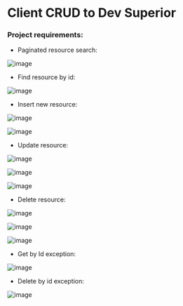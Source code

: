 # Client CRUD to Dev Superior

### Project requirements:

 - Paginated resource search:
   
![image](https://github.com/paulovitorc1/client-crud/assets/96089877/ad90c3a6-5cf0-40d3-b716-df2d63194541)

 
 - Find resource by id:

![image](https://github.com/paulovitorc1/client-crud/assets/96089877/982d216c-3d35-4fee-a523-09af0ede6439)


 - Insert new resource:

![image](https://github.com/paulovitorc1/client-crud/assets/96089877/5c571052-b83c-4393-abfe-dc44f5850774)

![image](https://github.com/paulovitorc1/client-crud/assets/96089877/8066d47e-8564-4401-9215-1b763f90b2ce)

 
 - Update resource:

![image](https://github.com/paulovitorc1/client-crud/assets/96089877/2d6f6b7b-d3b3-48b2-b73d-58c7e7e2e2a7)

![image](https://github.com/paulovitorc1/client-crud/assets/96089877/4f9e97ed-00ab-4ced-be83-d579a45ff1b6)

![image](https://github.com/paulovitorc1/client-crud/assets/96089877/93f3573d-1584-46c3-bd5d-24dad7eae1f0)


 - Delete resource:

![image](https://github.com/paulovitorc1/client-crud/assets/96089877/ba3839ff-8f03-4d3e-b86a-cd6467190226)

![image](https://github.com/paulovitorc1/client-crud/assets/96089877/c685119c-f88f-455f-a222-52184f93723d)

![image](https://github.com/paulovitorc1/client-crud/assets/96089877/f9b1f59c-24b2-403a-a08d-2fe9aa95d13a)


 - Get by Id exception:

![image](https://github.com/paulovitorc1/client-crud/assets/96089877/8d1c0d42-c3ba-4924-a973-31a2b3bd4e20)


 - Delete by id exception:

![image](https://github.com/paulovitorc1/client-crud/assets/96089877/ed0b250c-13ce-41e9-962e-d7419e913e13)



